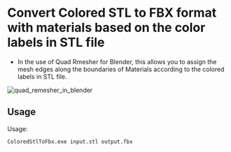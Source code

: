 # Convert Colored STL to FBX format with materials based on the color labels in STL file

- In the use of Quad Rmesher for Blender, this allows you to assign the mesh edges along the boundaries of Materials according to the colored labels in STL file.

![quad_remesher_in_blender](https://user-images.githubusercontent.com/5258664/81551147-50fb4280-93bc-11ea-8749-98344331e158.png)

## Usage

Usage:

    ColoredStlToFbx.exe input.stl output.fbx

